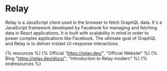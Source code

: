 # Relay

Relay is a JavaScript client used in the browser to fetch GraphQL data. It's a JavaScript framework developed by Facebook for managing and fetching data in React applications. It is built with scalability in mind in order to power complex applications like Facebook. The ultimate goal of GraphQL and Relay is to deliver instant UI-response interactions.

{% resources %}
  {% Official "https://relay.dev/", "Official Website" %}
  {% Blog "https://relay.dev/docs/", "Introduction to Relay modern" %}
{% endresources %}

